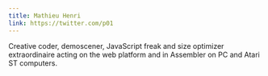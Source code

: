 ```yaml
---
title: Mathieu Henri
link: https://twitter.com/p01
---
```

Creative coder, demoscener, JavaScript freak and size optimizer extraordinaire acting on the web platform and in Assembler on PC and Atari ST computers.
